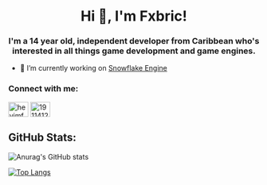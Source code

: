 <h1 align="center">Hi 👋, I'm Fxbric!</h1>
<h3 align="center">I'm a 14 year old, independent developer from Caribbean who's interested in all things game development and game engines.</h3>

- 🔭 I’m currently working on [Snowflake Engine](https://github.com/HeyImFxbric/SnowflakeEngine)

<h3 align="left">Connect with me:</h3>
<p align="left">
<a href="https://twitter.com/heyimfxbric" target="blank"><img align="center" src="https://raw.githubusercontent.com/rahuldkjain/github-profile-readme-generator/master/src/images/icons/Social/twitter.svg" alt="heyimfxbric" height="30" width="40" /></a>
<a href="https://stackoverflow.com/users/19114125" target="blank"><img align="center" src="https://raw.githubusercontent.com/rahuldkjain/github-profile-readme-generator/master/src/images/icons/Social/stack-overflow.svg" alt="19114125" height="30" width="40" /></a>
</p>

<h2 align="left">GitHub Stats:</h2>

![Anurag's GitHub stats](https://github-readme-stats.vercel.app/api?username=HeyImFxbric&show_icons=true&theme=dark)

[![Top Langs](https://github-readme-stats.vercel.app/api/top-langs/?username=HeyImFxbric&langs_count=8)](https://github.com/anuraghazra/github-readme-stats)
